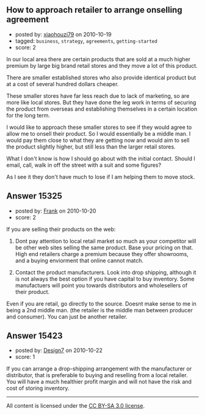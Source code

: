 ## How to approach retailer to arrange onselling agreement

- posted by: [xiaohouzi79](https://stackexchange.com/users/-1/4868-xiaohouzi79) on 2010-10-19
- tagged: `business`, `strategy`, `agreements`, `getting-started`
- score: 2

In our local area there are certain products that are sold at a much higher premium by large big brand retail stores and they move a lot of this product.

There are smaller established stores who also provide identical product but at a cost of several hundred dollars cheaper.

These smaller stores have far less reach due to lack of marketing, so are more like local stores. But they have done the leg work in terms of securing the product from overseas and establishing themselves in a certain location for the long term.

I would like to approach these smaller stores to see if they would agree to allow me to onsell their product. So I would essentially be a middle man. I would pay them close to what they are getting now and would aim to sell the product slightly higher, but still less than the larger retail stores.

What I don't know is how I should go about with the initial contact. Should I email, call, walk in off the street with a suit and some figures?

As I see it they don't have much to lose if I am helping them to move stock.




## Answer 15325

- posted by: [Frank](https://stackexchange.com/users/-1/4858-frank) on 2010-10-20
- score: 2

If you are selling their products on the web:
1. Dont pay attention to local retail market so much as your competitor will be other web sites selling the same product.  Base your pricing on that.  High end retailers charge a premium because they offer showrooms, and a buying enviorment that online cannot match.

2. Contact the product manufacturers.  Look into drop shipping, although it is not always the best option if you have capital to buy inventory.  Some manufactuers will point you towards distributors and wholesellers of their product.

Even if you are retail, go directly to the source.  Doesnt make sense to me in being a 2nd middle man.  (the retailer is the middle man between producer and consumer).  You can just be another retailer.  


## Answer 15423

- posted by: [Design7](https://stackexchange.com/users/-1/4924-design7) on 2010-10-22
- score: 1

If you can arrange a drop-shipping arrangement with the manufacturer or distributor, that is preferable to buying and reselling from a local retailer. You will have a much healthier profit margin and will not have the risk and cost of storing inventory. 




---

All content is licensed under the [CC BY-SA 3.0 license](https://creativecommons.org/licenses/by-sa/3.0/).
